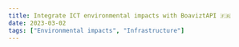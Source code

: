 ```yaml
---
title: Integrate ICT environmental impacts with BoaviztAPI 🇫🇷
date: 2023-03-02
tags: ["Environmental impacts", "Infrastructure"]
---
```

